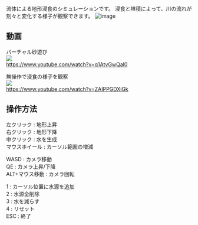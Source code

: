 流体による地形浸食のシミュレーションです。
浸食と堆積によって、川の流れが刻々と変化する様子が観察できます。
![image](https://user-images.githubusercontent.com/7016217/90295885-0d393d00-dec5-11ea-8a78-dfcfac1ae7e9.png)

## 動画
バーチャル砂遊び  
[![](https://img.youtube.com/vi/q1AtvGwQal0/0.jpg)](https://www.youtube.com/watch?v=q1AtvGwQal0)  
https://www.youtube.com/watch?v=q1AtvGwQal0
  
無操作で浸食の様子を観察  
[![](https://img.youtube.com/vi/ZAIPPGDXiGk/0.jpg)](https://www.youtube.com/watch?v=ZAIPPGDXiGk)  
https://www.youtube.com/watch?v=ZAIPPGDXiGk

## 操作方法
左クリック          : 地形上昇  
右クリック          : 地形下降  
中クリック          : 水を生成  
マウスホイール   : カーソル範囲の増減  
  
WASD                : カメラ移動  
QE                     : カメラ上昇/下降  
ALT+マウス移動 : カメラ回転  
  
1  : カーソル位置に水源を追加  
2  : 水源全削除  
3  : 水を減らす  
4  : リセット  
ESC : 終了  

